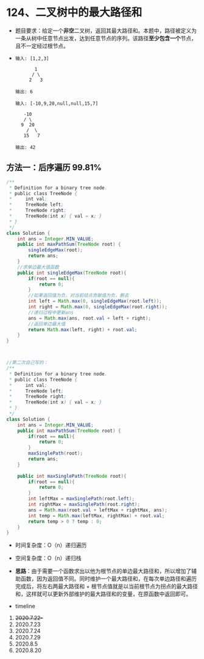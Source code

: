 # 124、二叉树中的最大路径和

- 题目要求：给定一个**非空**二叉树，返回其最大路径和。本题中，路径被定义为一条从树中任意节点出发，达到任意节点的序列。该路径**至少包含一个**节点，且不一定经过根节点。

- ```
  输入: [1,2,3]
  
         1
        / \
       2   3
  
  输出: 6
  
  输入: [-10,9,20,null,null,15,7]
  
     -10
     / \
    9  20
      /  \
     15   7
  
  输出: 42
  ```



## 方法一：后序遍历 99.81%

```java
/**
 * Definition for a binary tree node.
 * public class TreeNode {
 *     int val;
 *     TreeNode left;
 *     TreeNode right;
 *     TreeNode(int x) { val = x; }
 * }
 */
class Solution {
    int ans = Integer.MIN_VALUE;
    public int maxPathSum(TreeNode root) {
        singleEdgeMax(root);
        return ans;
    }
    //求单边最大值函数
    public int singleEdgeMax(TreeNode root){
        if(root == null){
            return 0;
        }
        //如果返回值为负，对当前结点贡献值为负，删去
        int left = Math.max(0, singleEdgeMax(root.left));
        int right = Math.max(0, singleEdgeMax(root.right));
        //递归过程中更新ans
        ans = Math.max(ans, root.val + left + right);
        //返回单边最大值
        return Math.max(left, right) + root.val;
    }
}



//第二次自己写的：
/**
 * Definition for a binary tree node.
 * public class TreeNode {
 *     int val;
 *     TreeNode left;
 *     TreeNode right;
 *     TreeNode(int x) { val = x; }
 * }
 */
class Solution {
    int ans = Integer.MIN_VALUE;
    public int maxPathSum(TreeNode root) {
        if(root == null){
            return 0;
        }
        maxSinglePath(root);
        return ans;
    }
    
    public int maxSinglePath(TreeNode root){
        if(root == null){
            return 0;
        }
        int leftMax = maxSinglePath(root.left);
        int rightMax = maxSinglePath(root.right);
        ans = Math.max(root.val + leftMax + rightMax, ans);
        int temp = Math.max(leftMax, rightMax) + root.val;
        return temp > 0 ? temp : 0;
    }
}
```

- 时间复杂度：O（n）递归遍历
- 空间复杂度：O（n）递归栈
- **思路**：由于需要一个函数求出以他为根节点的单边最大路径和，所以增加了辅助函数，因为返回值不同。同时维护一个最大路径和，在每次单边路径和遍历完成后，将左右两最大路径和 + 根节点值就是以当前根节点为拐点的最大路径和，这样就可以更新外部维护的最大路径和的变量，在原函数中返回即可。





- timeline

1. ~~2020.7.22-~~
2. 2020.7.23
3. 2020.7.24
4. 2020.7.29
5. 2020.8.5
6. 2020.8.20